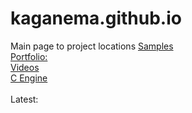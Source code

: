 # kaganema.github.io
Main page to project locations
<a href="samples/mini-projects.md">Samples</a><br>
<a href="portfolio/viewers/index.html">Portfolio:</a> <br><a href="videos.html">Videos </a><br>
<a href="eng/c-engine-dev-log.html">C Engine</a><br><br>
Latest: 
